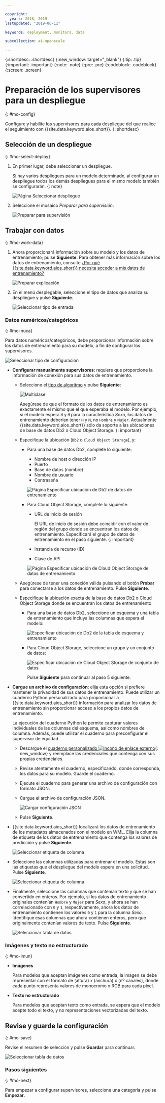 ```yaml
---

copyright:
  years: 2018, 2019
lastupdated: "2019-06-11"

keywords: deployment, monitors, data

subcollection: ai-openscale

---
```


{:shortdesc: .shortdesc}
{:new_window: target="_blank"}
{:tip: .tip}
{:important: .important}
{:note: .note}
{:pre: .pre}
{:codeblock: .codeblock}
{:screen: .screen}

# Preparación de los supervisores para un despliegue
{: #mo-config}

Configure y habilite los supervisores para cada despliegue del que realice el seguimiento con {{site.data.keyword.aios_short}}.
{: shortdesc}

## Selección de un despliegue
{: #mo-select-deploy}

1.  En primer lugar, debe seleccionar un despliegue.

    Si hay varios despliegues para un modelo determinado, al configurar un despliegue todos los demás despliegues para el mismo modelo también se configurarán.
    {: note}

    ![Página Seleccionar despliegue](images/config-select-deploy.png)

1.  Seleccione el mosaico *Preparar para supervisión*.

    ![Preparar para supervisión](images/config-prep-monitor.png)

## Trabajar con datos
{: #mo-work-data}

1.  Ahora proporcionará información sobre su modelo y los datos de entrenamiento; pulse **Siguiente**. Para obtener más información sobre los datos de entrenamiento, consulte [¿Por qué {{site.data.keyword.aios_short}} necesita acceder a mis datos de entrenamiento?](/docs/services/ai-openscale?topic=ai-openscale-trainingdata#trainingdata)

    ![Preparar explicación](images/config-what-monitor.png)

1.  En el menú desplegable, seleccione el tipo de datos que analiza su despliegue y pulse **Siguiente**.

    ![Seleccionar tipo de entrada](images/config-input-monitor.png)

### Datos numéricos/categóricos
{: #mo-nuca}

Para datos numéricos/categóricos, debe proporcionar información sobre los datos de entrenamiento para su modelo, a fin de configurar los supervisores.

  ![Seleccionar tipo de configuración](images/config-manual-monitor.png)

- **Configurar manualmente supervisores**: requiere que proporcione la información de conexión para sus datos de entrenamiento.

    - Seleccione el [tipo de algoritmo](/docs/services/ai-openscale?topic=ai-openscale-acc-monitor#acc-understand) y pulse **Siguiente**:

      ![Multiclase](images/multiclass.png)

      Asegúrese de que el formato de los datos de entrenamiento es exactamente el mismo que el que esperaba el modelo. Por ejemplo, si el modelo espera `H` y `M` para la característica *Sexo*, los datos de entrenamiento deberían tener `H` y `M`, no `Hombre` y `Mujer`. Actualmente {{site.data.keyword.aios_short}} sólo da soporte a las ubicaciones de base de datos Db2 o Cloud Object Storage.
        {: important}

    - Especifique la ubicación (`Db2` o `Cloud Object Storage`), y:

        - Para una base de datos Db2, complete lo siguiente:

            - Nombre de host o dirección IP
            - Puerto
            - Base de datos (nombre)
            - Nombre de usuario
            - Contraseña

            ![Página Especificar ubicación de Db2 de datos de entrenamiento](images/config-train-db2-monitor.png)

        - Para Cloud Object Storage, complete lo siguiente:

            - URL de inicio de sesión

              El URL de inicio de sesión debe coincidir con el valor de región del grupo donde se encuentran los datos de entrenamiento. Especificará el grupo de datos de entrenamiento en el paso siguiente.
              {: important}

            - Instancia de recurso (ID)
            - Clave de API

            ![Página Especificar ubicación de Cloud Object Storage de datos de entrenamiento](images/config-train-cos-monitor.png)

    - Asegúrese de tener una conexión válida pulsando el botón **Probar** para conectarse a los datos de entrenamiento. Pulse **Siguiente**.

    - Especifique la ubicación exacta de la base de datos Db2 o Cloud Object Storage donde se encuentran los datos de entrenamiento.

        - Para una base de datos Db2, seleccione un esquema y una tabla de entrenamiento que incluya las columnas que espera el modelo:

          ![Especificar ubicación de Db2 de la tabla de esquema y entrenamiento](images/fair-config-table-db2.png)

        - Para Cloud Object Storage, seleccione un grupo y un conjunto de datos:

          ![Especificar ubicación de Cloud Object Storage de conjunto de datos](images/fair-config-dset-cos.png)

          Pulse **Siguiente** para continuar al paso 5 siguiente.

- **Cargue un archivo de configuración**: elija esta opción si prefiere mantener la privacidad de sus datos de entrenamiento. Puede utilizar un cuaderno Python personalizado para proporcionar a {{site.data.keyword.aios_short}} información para analizar los datos de entrenamiento sin proporcionar acceso a los propios datos de entrenamiento.

  La ejecución del cuaderno Python le permite capturar valores individuales de las columnas del esquema, así como nombres de columna. Además, puede utilizar el cuaderno para preconfigurar el supervisor de equidad.

    - Descargue el [cuaderno personalizado ![Incono de enlace externo](../../icons/launch-glyph.svg "Incono de enlace externo")](https://github.com/IBM-Watson/aios-data-distribution/blob/master/training_statistics_notebook.ipynb){: new_window} y reemplace las credenciales que contenga con sus propias credenciales.

    - Revise atentamente el cuaderno, especificando, donde corresponda, los datos para su modelo. Guarde el cuaderno.

    - Ejecute el cuaderno para generar una archivo de configuración con formato JSON.

    - Cargue el archivo de configuración JSON.

        ![Cargar configuración JSON](images/config-json-monitor.png)

    - Pulse **Siguiente**.

- {{site.data.keyword.aios_short}} localizará los datos de entrenamiento de los metadatos almacenados con el modelo en WML. Elija la columna de etiqueta de los datos de entrenamiento que contenga los valores de predicción y pulse **Siguiente**.

  ![Seleccionar etiqueta de columna](images/fair-config-column.png)

- Seleccione las columnas utilizadas para entrenar el modelo. Estas son las etiquetas que el despliegue del modelo espera en una solicitud. Pulse **Siguiente**.

    ![Seleccionar etiqueta de columna](images/explain-select-column.png)

- Finalmente, seleccione las columnas que contenían texto y que se han convertido en enteros. Por ejemplo, si los datos de entrenamiento originales contenían `Hombre` y `Mujer` para *Sexo*, y ahora se han correlacionado con `0` y `1`, respectivamente, ahora los datos de entrenamiento contienen los valores `0` y `1` para la columna *Sexo*. Identifique esas columnas que ahora contienen enteros, pero que originalmente contenían valores de texto. Pulse **Siguiente**.

    ![Seleccionar tabla de datos](images/explain-text-column.png)

### Imágenes y texto no estructurado
{: #mo-imun}

- **Imágenes**

  Para modelos que aceptan imágenes como entrada, la imagen se debe representar con el formato de (altura) x (anchura) x (nº canales), donde cada punto representa valores de monocromo o RGB para cada píxel.

- **Texto no estructurado**

   Para modelos que aceptan texto como entrada, se espera que el modelo acepte todo el texto, y no representaciones vectorizadas del texto.

## Revise y guarde la configuración
{: #mo-save}

Revise el resumen de selección y pulse **Guardar** para continuar.

  ![Seleccionar tabla de datos](images/config-summary-monitor.png)

### Pasos siguientes
{: #mo-next}

Para empezar a configurar supervisores, seleccione una categoría y pulse **Empezar**.

